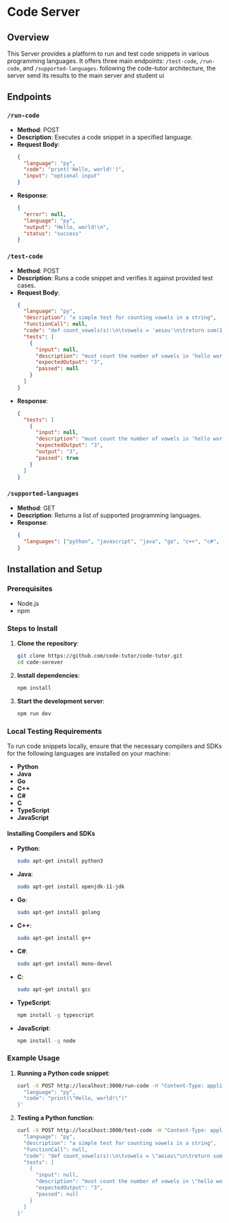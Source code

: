 # Code Server 

## Overview

This Server provides a platform to run and test code snippets in various programming languages. It offers three main endpoints: `/test-code`, `/run-code`, and `/supported-languages`.
following the code-tutor architecture, the server send its results to the main server and student ui
## Endpoints

### `/run-code`

- **Method**: POST
- **Description**: Executes a code snippet in a specified language.
- **Request Body**:
    ```json
    {
      "language": "py",
      "code": "print('Hello, world!')",
      "input": "optional input"
    }
    ```
- **Response**:
    ```json
    {
      "error": null,
      "language": "py",
      "output": "Hello, world!\n",
      "status": "success"
    }
    ```

### `/test-code`

- **Method**: POST
- **Description**: Runs a code snippet and verifies it against provided test cases.
- **Request Body**:
    ```json
    {
      "language": "py",
      "description": "a simple test for counting vowels in a string",
      "functionCall": null,
      "code": "def count_vowels(s):\n\tvowels = 'aeiou'\n\treturn sum(1 for char in s if char in vowels)\n\ninput_str = 'hello world'\noutput_count = count_vowels(input_str)\nprint(output_count)",
      "tests": [
        {
          "input": null,
          "description": "must count the number of vowels in 'hello world'",
          "expectedOutput": "3",
          "passed": null
        }
      ]
    }
    ```
- **Response**:
    ```json
    {
      "tests": [
        {
          "input": null,
          "description": "must count the number of vowels in 'hello world'",
          "expectedOutput": "3",
          "output": "3",
          "passed": true
        }
      ]
    }
    ```

### `/supported-languages`

- **Method**: GET
- **Description**: Returns a list of supported programming languages.
- **Response**:
    ```json
    {
      "languages": ["python", "javascript", "java", "go", "c++", "c#", "c", "typescript"]
    }
    ```

## Installation and Setup

### Prerequisites

- Node.js
- npm

### Steps to Install

1. **Clone the repository**:
    ```sh
    git clone https://github.com/code-tutor/code-tutor.git
    cd code-serever
    ```

2. **Install dependencies**:
    ```sh
    npm install
    ```

3. **Start the development server**:
    ```sh
    npm run dev
    ```

### Local Testing Requirements

To run code snippets locally, ensure that the necessary compilers and SDKs for the following languages are installed on your machine:

- **Python**
- **Java**
- **Go**
- **C++**
- **C#**
- **C**
- **TypeScript**
- **JavaScript**

#### Installing Compilers and SDKs

- **Python**:
    ```sh
    sudo apt-get install python3
    ```
- **Java**:
    ```sh
    sudo apt-get install openjdk-11-jdk
    ```
- **Go**:
    ```sh
    sudo apt-get install golang
    ```
- **C++**:
    ```sh
    sudo apt-get install g++
    ```
- **C#**:
    ```sh
    sudo apt-get install mono-devel
    ```
- **C**:
    ```sh
    sudo apt-get install gcc
    ```
- **TypeScript**:
    ```sh
    npm install -g typescript
    ```
- **JavaScript**:
    ```sh
    npm install -g node
    ```

### Example Usage

1. **Running a Python code snippet**:
    ```sh
    curl -X POST http://localhost:3000/run-code -H "Content-Type: application/json" -d '{
      "language": "py",
      "code": "print(\"Hello, world!\")"
    }'
    ```

2. **Testing a Python function**:
    ```sh
    curl -X POST http://localhost:3000/test-code -H "Content-Type: application/json" -d '{
      "language": "py",
      "description": "a simple test for counting vowels in a string",
      "functionCall": null,
      "code": "def count_vowels(s):\n\tvowels = \"aeiou\"\n\treturn sum(1 for char in s if char in vowels)\n\ninput_str = \"hello world\"\noutput_count = count_vowels(input_str)\nprint(output_count)",
      "tests": [
        {
          "input": null,
          "description": "must count the number of vowels in \"hello world\"",
          "expectedOutput": "3",
          "passed": null
        }
      ]
    }'
    ```


